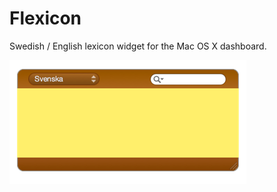 Flexicon
========

Swedish / English lexicon widget for the Mac OS X dashboard.

![Flexicon Dashboard Widget](/flexicon.wdgt/Default.png "Flexicon")
